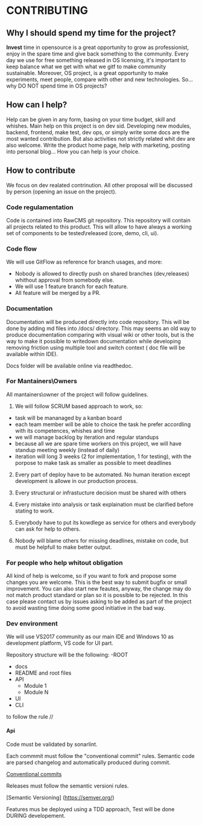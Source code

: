 # CONTRIBUTING

## Why I should spend my time for the project?
__Invest__ time in opensource is a great opportunity to grow as professionist, enjoy in the spare time and give back something to the community. Every day we use for free something released in OS licensing, it's important to keep balance what we get with what we gitf to make community sustainable. Moreover, OS project, is a great opportunity to make experiments, meet people, compare with other and new technologies. So... why DO NOT spend time in OS projects?

## How can I help?
Help can be given in any form, basing on your time budget, skill and whishes. Main help on this project is on dev sid. Developing new modules, backend, frontend, make test, dev ops, or simply write some docs are the most wanted contribution.
But also activities not strictly related whit dev are also welcome. Write the product home page, help with marketing, posting into personal blog... How you can help is your choice.

## How to contribute
We focus on dev realated contrinution. All other proposal will be discussed by person (opening an issue on the project).

### Code regulamentation
Code is contained into RawCMS git repository. This repository will contain all projects related to this product. This will allow to have always a working set of components to be tested\released (core, demo, cli, ui). 

### Code flow
We will use GitFlow as reference for branch usages, and more:

- Nobody is allowed to directly push on shared branches (dev,releases) whithout approval from somebody else. 
- We will use 1 feature branch for each feature. 
- All feature will be merged by a PR. 

### Documentation
Documentation will be produced directly into code repository. This will be done by adding md files into /docs/ directory. This may seems an old way to produce documentation comparing with visual wiki or other tools, but is the way to make it possible to writedown documentation while developing removing friction using multiple tool and switch context ( doc file will be available within IDE).

Docs folder will be available online via readthedoc.

### For Mantainers\Owners
All mantainers\owner of the project will follow guidelines.

1. We will follow SCRUM based approach to work, so: 
- task will be mananaged by a kanban board 
- each team member will be able to choice the task he prefer accordling with its competences, whishes and time
- we will manage backlog by iteration and regular standups
- because all we are spare time workers on this project, we will have standup meeting weekly (instead of daily)
- iteration will long 3 weeks (2 for implementation, 1 for testing), with the porpose to make task as smaller as possible to meet deadlines

2. Every part of deploy have to be automated. No human iteration except development is allowe in our production process.

3. Every structural or infrastucture decision must be shared with others

4. Every mistake into analysis or task explaination must be clarified before stating to work.

5. Everybody have to put its kowdlege as service for others and everybody can ask for help to others.

6. Nobody will blame others for missing deadlines, mistake on code, but must be helpfull to make better output.

### For people who help whitout obligation
All kind of help is welcome, so if you want to fork and propose some changes you are welcome. This is the best way to submit bugfix or small improvement. You can also start new feautes, anyway, the change may do not match product standard or plan so it is possible to be rejected. In this case please contact us by issues asking to be added as part of the project to avoid wasting time doing some good initiative in the bad way.

### Dev environment
We will use VS2017 community as our main IDE and Windows 10 as development platform, VS code for UI part. 

Repository structure will be the following:
-ROOT
  - docs
  - README and root files
  - API
     - Module 1
     - Module N
  - UI
  - CLI
  
  to follow the rule <COMPONENT>/<Module>/<Project>

#### Api 
Code must be validated by sonarlint. 

Each commmit must follow the "conventional commit" rules. Semantic code are parsed changelog and automatically produced during commit.

[Conventional commits](https://www.conventionalcommits.org/en/v1.0.0-beta.2/)

Releases must follow the semantic versioni rules.

[Semantic Versioning] (https://semver.org/)

Features mus be deployed using a TDD approach, Test will be done DURING developement.



